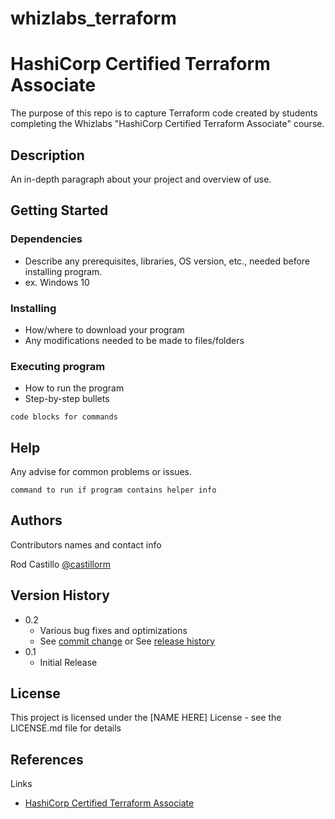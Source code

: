 # whizlabs_terraform


# HashiCorp Certified Terraform Associate

The purpose of this repo is to capture Terraform code created by students completing the Whizlabs "HashiCorp Certified Terraform Associate" course.

## Description

An in-depth paragraph about your project and overview of use.

## Getting Started

### Dependencies

* Describe any prerequisites, libraries, OS version, etc., needed before installing program.
* ex. Windows 10

### Installing

* How/where to download your program
* Any modifications needed to be made to files/folders

### Executing program

* How to run the program
* Step-by-step bullets
```
code blocks for commands
```

## Help

Any advise for common problems or issues.
```
command to run if program contains helper info
```

## Authors

Contributors names and contact info

Rod Castillo [@castillorm](https://twitter.com/castillorm)

## Version History

* 0.2
    * Various bug fixes and optimizations
    * See [commit change]() or See [release history]()
* 0.1
    * Initial Release

## License

This project is licensed under the [NAME HERE] License - see the LICENSE.md file for details

## References

Links
* [HashiCorp Certified Terraform Associate](https://www.whizlabs.com/learn/course/hashicorp-certified-terraform-associate/337/oc)
